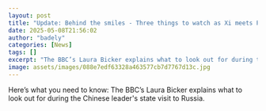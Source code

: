 ```yaml
---
layout: post
title: "Update: Behind the smiles - Three things to watch as Xi meets Putin"
date: 2025-05-08T21:56:02
author: "badely"
categories: [News]
tags: []
excerpt: "The BBC’s Laura Bicker explains what to look out for during the Chinese leader's state visit to Russia."
image: assets/images/088e7edf63328a463577cb7d7767d13c.jpg
---
```


Here’s what you need to know: The BBC’s Laura Bicker explains what to look out for during the Chinese leader's state visit to Russia.

